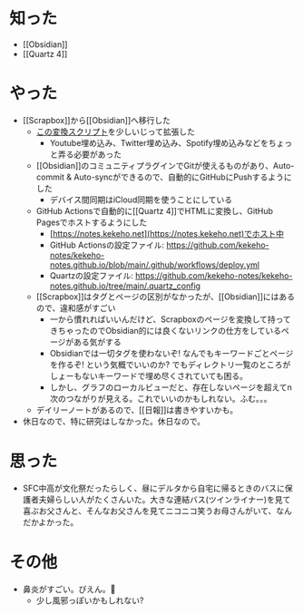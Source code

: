 # 知った
- [[Obsidian]]
- [[Quartz 4]]

# やった
-  [[Scrapbox]]から[[Obsidian]]へ移行した
	-  [この変換スクリプト](https://blog.cosnomi.com/posts/scrapbox-to-markdown-obsidian/)を少しいじって拡張した
		- Youtube埋め込み、Twitter埋め込み、Spotify埋め込みなどをちょっと弄る必要があった
	- [[Obsidian]]のコミュニティプラグインでGitが使えるものがあり、Auto-commit & Auto-syncができるので、自動的にGitHubにPushするようにした
		- デバイス間同期はiCloud同期を使うことにしている
	- GitHub Actionsで自動的に[[Quartz 4]]でHTMLに変換し、GitHub Pagesでホストするようにした
		- [https://notes.kekeho.net](https://notes.kekeho.net)でホスト中
		- GitHub Actionsの設定ファイル: https://github.com/kekeho-notes/kekeho-notes.github.io/blob/main/.github/workflows/deploy.yml
		- Quartzの設定ファイル: https://github.com/kekeho-notes/kekeho-notes.github.io/tree/main/.quartz_config
	- [[Scrapbox]]はタグとページの区別がなかったが、[[Obsidian]]にはあるので、違和感がすごい
		- 一から慣れればいいんだけど、Scrapboxのページを変換して持ってきちゃったのでObsidian的には良くないリンクの仕方をしているページがある気がする
		- Obsidianでは一切タグを使わないぞ! なんでもキーワードごとページを作るぞ! という気概でいいのか? でもディレクトリ一覧のところがしょーもないキーワードで埋め尽くされていても困る。
		- しかし、グラフのローカルビューだと、存在しないページを超えてn次のつながりが見える。これでいいのかもしれない。ふむ。。。
	- デイリーノートがあるので、[[日報]]は書きやすいかも。
- 休日なので、特に研究はしなかった。休日なので。

# 思った
- SFC中高が文化祭だったらしく、昼にデルタから自宅に帰るときのバスに保護者夫婦らしい人がたくさんいた。大きな連結バス(ツインライナー)を見て喜ぶお父さんと、そんなお父さんを見てニコニコ笑うお母さんがいて、なんだかよかった。

# その他
- 鼻炎がすごい。びえん。🥺
	- 少し風邪っぽいかもしれない?